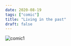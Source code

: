 ```yaml
---
date: 2020-08-19
tags: ["comic"]
title: "Living in the past"
draft: false
---
```



   
![comic1](/junkomics/image/living_in_past.png "You read this comic in the past and now you are reading the caption in the past...")

